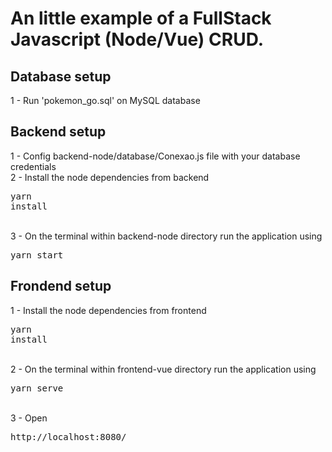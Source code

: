 # An little example of a FullStack Javascript (Node/Vue) CRUD.

## Database setup

1 - Run 'pokemon_go.sql' on MySQL database  

## Backend setup

1 - Config backend-node/database/Conexao.js file with your database credentials  
2 - Install the node dependencies from backend <pre>yarn install</pre>  
3 - On the terminal within backend-node directory run the application using <pre>yarn start</pre>  

## Frondend setup

1 - Install the node dependencies from frontend <pre>yarn install</pre>  
2 - On the terminal within frontend-vue directory run the application using <pre>yarn serve</pre>  
3 - Open <pre>http://localhost:8080/<pre>  
